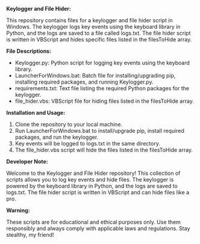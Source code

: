 **Keylogger and File Hider:**

This repository contains files for a keylogger and file hider script in Windows. The keylogger logs key events using the keyboard library in Python, and the logs are saved to a file called logs.txt. The file hider script is written in VBScript and hides specific files listed in the filesToHide array.

**File Descriptions:**

- Keylogger.py: Python script for logging key events using the keyboard library.
- LauncherForWindows.bat: Batch file for installing/upgrading pip, installing required packages, and running Keylogger.py.
- requirements.txt: Text file listing the required Python packages for the keylogger.
- file_hider.vbs: VBScript file for hiding files listed in the filesToHide array.

**Installation and Usage:**

1. Clone the repository to your local machine.
2. Run LauncherForWindows.bat to install/upgrade pip, install required packages, and run the keylogger.
3. Key events will be logged to logs.txt in the same directory.
4. The file_hider.vbs script will hide the files listed in the filesToHide array.

**Developer Note:**

Welcome to the Keylogger and File Hider repository! This collection of scripts allows you to log key events and hide files. The keylogger is powered by the keyboard library in Python, and the logs are saved to logs.txt. The file hider script is written in VBScript and can hide files like a pro.

**Warning:**

These scripts are for educational and ethical purposes only. Use them responsibly and always comply with applicable laws and regulations. Stay stealthy, my friend!
